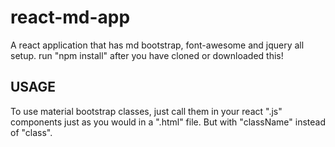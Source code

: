 # react-md-app
A react application that has md bootstrap, font-awesome and jquery all setup. 
run "npm install" after you have cloned or downloaded this!
## USAGE 
To use material bootstrap classes, just call them in your react ".js" components just as you would in a ".html" file.
But with "className" instead of "class".
